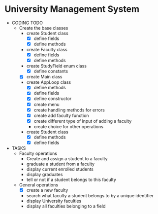   # University Management System
* CODING TODO  
  * Create the base classes
    * create Student class
      * [x] define fields
      * [x] define methods
    * create Faculty class
      * [x] define fields
      * [x] define methods
    * create StudyField enum class
      * [x] define constants
    * [x] create Main class
    * create AppLoop class
      * [x] define methods
      * [x] define fields
      * [x] define constructor
      * [x] create menu
      * [x] create handling methods for errors
      * [x] create add faculty function
      * [x] create different type of input of adding a faculty
      * create choice for other operations
    * create Student class
      * [x] define methods
      * [x] define fields
* TASKS   
  * Faculty operations
    * Create and assign a student to a faculty
    * graduate a student from a faculty
    * display current enrolled students
    * display graduates
    * tell or not if a student belongs to this faculty
  * General operations
    * [x] create a new faculty
    * search what faculty a student belongs to by a unique identifier
    * display University faculties
    * display all faculties belonging to a field